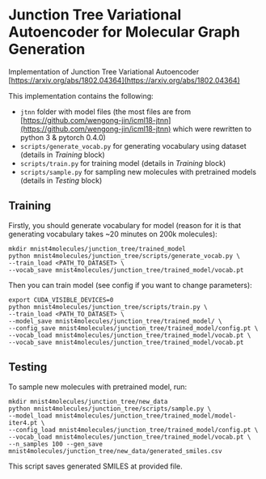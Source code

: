 # Junction Tree Variational Autoencoder for Molecular Graph Generation

Implementation of Junction Tree Variational Autoencoder [https://arxiv.org/abs/1802.04364](https://arxiv.org/abs/1802.04364) 

This implementation contains the following:
* `jtnn` folder with model files (the most files are from [https://github.com/wengong-jin/icml18-jtnn](https://github.com/wengong-jin/icml18-jtnn) which were rewritten to python 3 & pytorch 0.4.0)
* `scripts/generate_vocab.py` for generating vocabulary using dataset (details in *Training* block)
* `scripts/train.py` for training model (details in *Training* block)
* `scripts/sample.py` for sampling new molecules with pretrained models (details in *Testing* block) 
## Training

Firstly, you should generate vocabulary for model (reason for it is that generating vocabulary takes ~20 minutes on 200k molecules):
```
mkdir mnist4molecules/junction_tree/trained_model
python mnist4molecules/junction_tree/scripts/generate_vocab.py \
--train_load <PATH_TO_DATASET> \
--vocab_save mnist4molecules/junction_tree/trained_model/vocab.pt
 ```

Then you can train model (see config if you want to change parameters):

```
export CUDA_VISIBLE_DEVICES=0
python mnist4molecules/junction_tree/scripts/train.py \
--train_load <PATH_TO_DATASET> \ 
--model_save mnist4molecules/junction_tree/trained_model/ \
--config_save mnist4molecules/junction_tree/trained_model/config.pt \ 
--vocab_load mnist4molecules/junction_tree/trained_model/vocab.pt \
--vocab_save mnist4molecules/junction_tree/trained_model/vocab.pt   
```

## Testing
To sample new molecules with pretrained model, run:
```
mkdir mnist4molecules/junction_tree/new_data
python mnist4molecules/junction_tree/scripts/sample.py \ 
--model_load mnist4molecules/junction_tree/trained_model/model-iter4.pt \
--config_load mnist4molecules/junction_tree/trained_model/config.pt \
--vocab_load mnist4molecules/junction_tree/trained_model/vocab.pt \
--n_samples 100 --gen_save mnist4molecules/junction_tree/new_data/generated_smiles.csv
```
This script saves generated SMILES at provided file. 